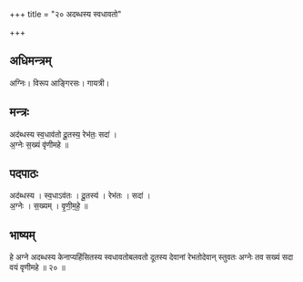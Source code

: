 +++
title = "२० अदब्धस्य स्वधावतो"

+++
## अधिमन्त्रम्
अग्निः। विरूप आङ्गिरसः। गायत्री।

## मन्त्रः
अद॑ब्धस्य स्व॒धाव॑तो दू॒तस्य॒ रेभ॑तः॒ सदा॑ ।  
अ॒ग्नेः स॒ख्यं वृ॑णीमहे ॥

## पदपाठः
अद॑ब्धस्य । स्व॒धाऽव॑तः । दू॒तस्य॑ । रेभ॑तः । सदा॑ ।  
अ॒ग्नेः । स॒ख्यम् । वृ॒णी॒म॒हे॒ ॥

## भाष्यम्
हे अग्ने अदब्धस्य केनाप्यहिंसितस्य स्वधावतोबलवतो दूतस्य देवानां रेभतोदेवान् स्तुवतः अग्नेः तव सख्यं सदा वयं वृणीमहे ॥ २० ॥